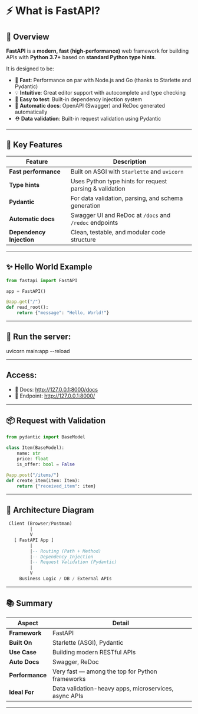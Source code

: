 # ⚡ What is FastAPI?

## 🚀 Overview

**FastAPI** is a **modern, fast (high-performance)** web framework for building APIs with **Python 3.7+** based on **standard Python type hints**.

It is designed to be:

- 🚀 **Fast**: Performance on par with Node.js and Go (thanks to Starlette and Pydantic)
- 💡 **Intuitive**: Great editor support with autocomplete and type checking
- 🧪 **Easy to test**: Built-in dependency injection system
- 📄 **Automatic docs**: OpenAPI (Swagger) and ReDoc generated automatically
- ⛑️ **Data validation**: Built-in request validation using Pydantic

---

## 🔧 Key Features

| Feature              | Description                                               |
|----------------------|-----------------------------------------------------------|
| **Fast performance** | Built on ASGI with `Starlette` and `uvicorn`              |
| **Type hints**       | Uses Python type hints for request parsing & validation   |
| **Pydantic**         | For data validation, parsing, and schema generation       |
| **Automatic docs**   | Swagger UI and ReDoc at `/docs` and `/redoc` endpoints    |
| **Dependency Injection** | Clean, testable, and modular code structure          |

---

## ✨ Hello World Example

```python
from fastapi import FastAPI

app = FastAPI()

@app.get("/")
def read_root():
    return {"message": "Hello, World!"}
```
---

## 🔌 Run the server:
uvicorn main:app --reload

---

## Access:

* 📄 Docs: http://127.0.0.1:8000/docs
* 🔁 Endpoint: http://127.0.0.1:8000/

---

## 📦 Request with Validation

```python
from pydantic import BaseModel

class Item(BaseModel):
    name: str
    price: float
    is_offer: bool = False

@app.post("/items/")
def create_item(item: Item):
    return {"received_item": item}
```
---

## 🧱 Architecture Diagram

```sql
 Client (Browser/Postman)
         |
         V
   [ FastAPI App ]
         |
         |-- Routing (Path + Method)
         |-- Dependency Injection
         |-- Request Validation (Pydantic)
         |
         V
     Business Logic / DB / External APIs
```
---

## 📚 Summary

| Aspect          | Detail                                                |
| --------------- | ----------------------------------------------------- |
| **Framework**   | FastAPI                                               |
| **Built On**    | Starlette (ASGI), Pydantic                            |
| **Use Case**    | Building modern RESTful APIs                          |
| **Auto Docs**   | Swagger, ReDoc                                        |
| **Performance** | Very fast — among the top for Python frameworks       |
| **Ideal For**   | Data validation-heavy apps, microservices, async APIs |

---

